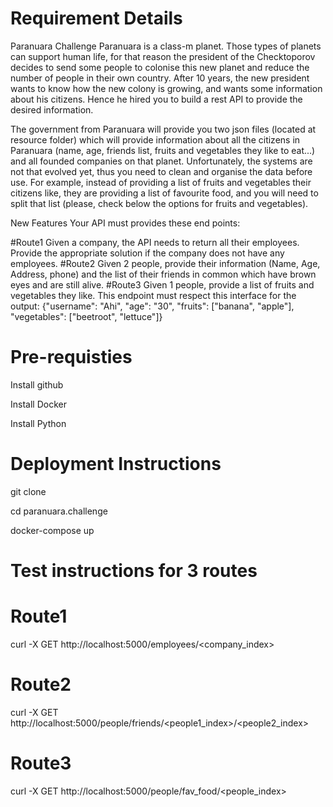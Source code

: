 # Requirement Details
Paranuara Challenge
Paranuara is a class-m planet. Those types of planets can support human life, for that reason the president of the Checktoporov decides to send some people to colonise this new planet and reduce the number of people in their own country. After 10 years, the new president wants to know how the new colony is growing, and wants some information about his citizens. Hence he hired you to build a rest API to provide the desired information.

The government from Paranuara will provide you two json files (located at resource folder) which will provide information about all the citizens in Paranuara (name, age, friends list, fruits and vegetables they like to eat...) and all founded companies on that planet. Unfortunately, the systems are not that evolved yet, thus you need to clean and organise the data before use. For example, instead of providing a list of fruits and vegetables their citizens like, they are providing a list of favourite food, and you will need to split that list (please, check below the options for fruits and vegetables).

New Features
Your API must provides these end points:

#Route1
Given a company, the API needs to return all their employees. Provide the appropriate solution if the company does not have any employees.
#Route2
Given 2 people, provide their information (Name, Age, Address, phone) and the list of their friends in common which have brown eyes and are still alive.
#Route3
Given 1 people, provide a list of fruits and vegetables they like. This endpoint must respect this interface for the output: {"username": "Ahi", "age": "30", "fruits": ["banana", "apple"], "vegetables": ["beetroot", "lettuce"]}

# Pre-requisties
Install github

Install Docker

Install Python

# Deployment Instructions

git clone 

cd paranuara.challenge

docker-compose up

# Test instructions for 3 routes
# Route1
curl -X GET http://localhost:5000/employees/<company_index>

# Route2
curl -X GET http://localhost:5000/people/friends/<people1_index>/<people2_index>

# Route3
curl -X GET http://localhost:5000/people/fav_food/<people_index>



